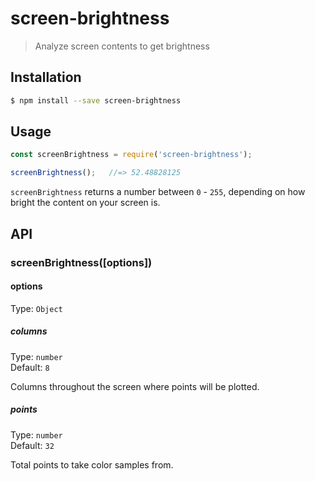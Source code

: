 # screen-brightness
> Analyze screen contents to get brightness


## Installation
```bash
$ npm install --save screen-brightness
```


## Usage
```javascript
const screenBrightness = require('screen-brightness');

screenBrightness();   //=> 52.48828125
```

`screenBrightness` returns a number between `0` - `255`, depending on how bright the content on your
screen is.


## API

### screenBrightness([options])

#### options
Type: `Object`

##### columns
Type: `number`<br>
Default: `8`

Columns throughout the screen where points will be plotted.

##### points
Type: `number`<br>
Default: `32`

Total points to take color samples from.
